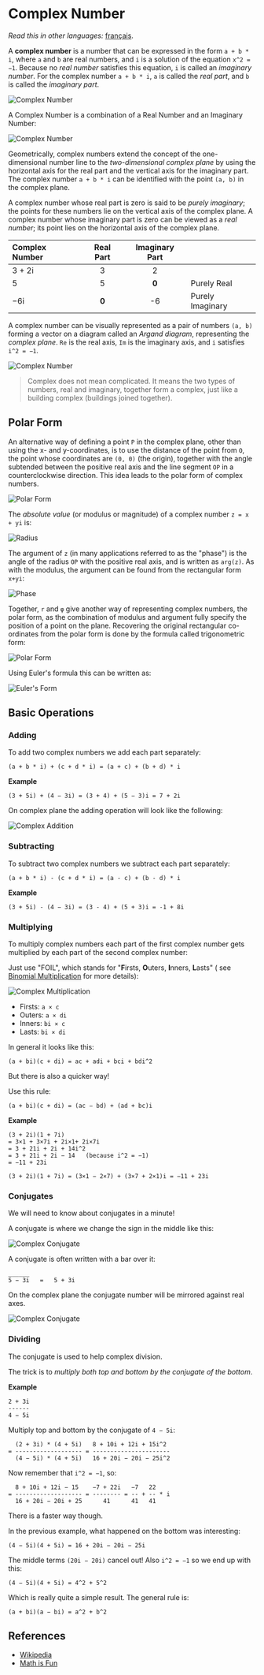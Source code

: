 # Complex Number

_Read this in other languages:_
[français](README.fr-FR.md).

A **complex number** is a number that can be expressed in the
form `a + b * i`, where `a` and `b` are real numbers, and `i` is a solution of
the equation `x^2 = −1`. Because no _real number_ satisfies this
equation, `i` is called an _imaginary number_. For the complex
number `a + b * i`, `a` is called the _real part_, and `b` is called
the _imaginary part_.

![Complex Number](https://www.mathsisfun.com/numbers/images/complex-example.svg)

A Complex Number is a combination of a Real Number and an Imaginary Number:

![Complex Number](https://www.mathsisfun.com/numbers/images/complex-number.svg)

Geometrically, complex numbers extend the concept of the one-dimensional number
line to the _two-dimensional complex plane_ by using the horizontal axis for the
real part and the vertical axis for the imaginary part. The complex
number `a + b * i` can be identified with the point `(a, b)` in the complex plane.

A complex number whose real part is zero is said to be _purely imaginary_; the
points for these numbers lie on the vertical axis of the complex plane. A complex
number whose imaginary part is zero can be viewed as a _real number_; its point
lies on the horizontal axis of the complex plane.

| Complex Number | Real Part | Imaginary Part |                  |
| :------------- | :-------: | :------------: | ---------------- |
| 3 + 2i         |     3     |       2        |                  |
| 5              |     5     |     **0**      | Purely Real      |
| −6i            |   **0**   |       -6       | Purely Imaginary |

A complex number can be visually represented as a pair of numbers `(a, b)` forming
a vector on a diagram called an _Argand diagram_, representing the _complex plane_.
`Re` is the real axis, `Im` is the imaginary axis, and `i` satisfies `i^2 = −1`.

![Complex Number](https://upload.wikimedia.org/wikipedia/commons/a/af/Complex_number_illustration.svg)

> Complex does not mean complicated. It means the two types of numbers, real and
> imaginary, together form a complex, just like a building complex (buildings
> joined together).

## Polar Form

An alternative way of defining a point `P` in the complex plane, other than using
the x- and y-coordinates, is to use the distance of the point from `O`, the point
whose coordinates are `(0, 0)` (the origin), together with the angle subtended
between the positive real axis and the line segment `OP` in a counterclockwise
direction. This idea leads to the polar form of complex numbers.

![Polar Form](https://upload.wikimedia.org/wikipedia/commons/7/7a/Complex_number_illustration_modarg.svg)

The _absolute value_ (or modulus or magnitude) of a complex number `z = x + yi` is:

![Radius](https://wikimedia.org/api/rest_v1/media/math/render/svg/b59629c801aa0ddcdf17ee489e028fb9f8d4ea75)

The argument of `z` (in many applications referred to as the "phase") is the angle
of the radius `OP` with the positive real axis, and is written as `arg(z)`. As
with the modulus, the argument can be found from the rectangular form `x+yi`:

![Phase](https://wikimedia.org/api/rest_v1/media/math/render/svg/7cbbdd9bb1dd5df86dd2b820b20f82995023e566)

Together, `r` and `φ` give another way of representing complex numbers, the
polar form, as the combination of modulus and argument fully specify the
position of a point on the plane. Recovering the original rectangular
co-ordinates from the polar form is done by the formula called trigonometric
form:

![Polar Form](https://wikimedia.org/api/rest_v1/media/math/render/svg/b03de1e1b7b049880b5e4870b68a57bc180ff6ce)

Using Euler's formula this can be written as:

![Euler's Form](https://wikimedia.org/api/rest_v1/media/math/render/svg/0a087c772212e7375cb321d83fc1fcc715cd0ed2)

## Basic Operations

### Adding

To add two complex numbers we add each part separately:

```text
(a + b * i) + (c + d * i) = (a + c) + (b + d) * i
```

**Example**

```text
(3 + 5i) + (4 − 3i) = (3 + 4) + (5 − 3)i = 7 + 2i
```

On complex plane the adding operation will look like the following:

![Complex Addition](https://www.mathsisfun.com/algebra/images/complex-plane-vector-add.svg)

### Subtracting

To subtract two complex numbers we subtract each part separately:

```text
(a + b * i) - (c + d * i) = (a - c) + (b - d) * i
```

**Example**

```text
(3 + 5i) - (4 − 3i) = (3 - 4) + (5 + 3)i = -1 + 8i
```

### Multiplying

To multiply complex numbers each part of the first complex number gets multiplied
by each part of the second complex number:

Just use "FOIL", which stands for "**F**irsts, **O**uters, **I**nners, **L**asts" (
see [Binomial Multiplication](ttps://www.mathsisfun.com/algebra/polynomials-multiplying.html) for
more details):

![Complex Multiplication](https://www.mathsisfun.com/algebra/images/foil-complex.svg)

- Firsts: `a × c`
- Outers: `a × di`
- Inners: `bi × c`
- Lasts: `bi × di`

In general it looks like this:

```text
(a + bi)(c + di) = ac + adi + bci + bdi^2
```

But there is also a quicker way!

Use this rule:

```text
(a + bi)(c + di) = (ac − bd) + (ad + bc)i
```

**Example**

```text
(3 + 2i)(1 + 7i)
= 3×1 + 3×7i + 2i×1+ 2i×7i
= 3 + 21i + 2i + 14i^2
= 3 + 21i + 2i − 14   (because i^2 = −1)
= −11 + 23i
```

```text
(3 + 2i)(1 + 7i) = (3×1 − 2×7) + (3×7 + 2×1)i = −11 + 23i
```

### Conjugates

We will need to know about conjugates in a minute!

A conjugate is where we change the sign in the middle like this:

![Complex Conjugate](https://www.mathsisfun.com/numbers/images/complex-conjugate.svg)

A conjugate is often written with a bar over it:

```text
______
5 − 3i   =   5 + 3i
```

On the complex plane the conjugate number will be mirrored against real axes.

![Complex Conjugate](https://upload.wikimedia.org/wikipedia/commons/6/69/Complex_conjugate_picture.svg)

### Dividing

The conjugate is used to help complex division.

The trick is to _multiply both top and bottom by the conjugate of the bottom_.

**Example**

```text
2 + 3i
------
4 − 5i
```

Multiply top and bottom by the conjugate of `4 − 5i`:

```text
  (2 + 3i) * (4 + 5i)   8 + 10i + 12i + 15i^2
= ------------------- = ----------------------
  (4 − 5i) * (4 + 5i)   16 + 20i − 20i − 25i^2
```

Now remember that `i^2 = −1`, so:

```text
  8 + 10i + 12i − 15    −7 + 22i   −7   22
= ------------------- = -------- = -- + -- * i
  16 + 20i − 20i + 25      41      41   41

```

There is a faster way though.

In the previous example, what happened on the bottom was interesting:

```text
(4 − 5i)(4 + 5i) = 16 + 20i − 20i − 25i
```

The middle terms `(20i − 20i)` cancel out! Also `i^2 = −1` so we end up with this:

```text
(4 − 5i)(4 + 5i) = 4^2 + 5^2
```

Which is really quite a simple result. The general rule is:

```text
(a + bi)(a − bi) = a^2 + b^2
```

## References

- [Wikipedia](https://en.wikipedia.org/wiki/Complex_number)
- [Math is Fun](https://www.mathsisfun.com/numbers/complex-numbers.html)
